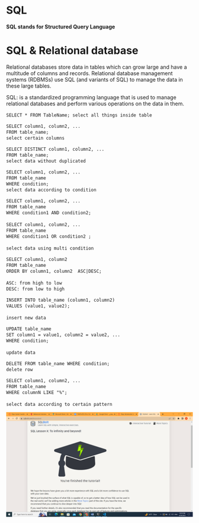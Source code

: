 # SQL
**SQL stands for Structured Query Language**

# SQL & Relational database
Relational databases store data in tables which can grow large and have a multitude of columns and records. 
Relational database management systems (RDBMSs) use SQL (and variants of SQL) to manage the data in these large tables.

 SQL: is a standardized programming language that is used to manage relational databases and perform various operations on the data in them.
```
SELECT * FROM TableName; select all things inside table
```
```
SELECT column1, column2, ...
FROM table_name;
select certain columns
```
```
SELECT DISTINCT column1, column2, ...
FROM table_name;
select data without duplicated
```
```
SELECT column1, column2, ...
FROM table_name
WHERE condition;
select data according to condition
```
```
SELECT column1, column2, ...
FROM table_name
WHERE condition1 AND condition2;

SELECT column1, column2, ...
FROM table_name
WHERE condition1 OR condition2 ;

select data using multi condition
```
```
SELECT column1, column2
FROM table_name
ORDER BY column1, column2  ASC|DESC;

ASC: from high to low
DESC: from low to high
```
```
INSERT INTO table_name (column1, column2)
VALUES (value1, value2);

insert new data
```
```
UPDATE table_name
SET column1 = value1, column2 = value2, ...
WHERE condition;

update data
```
```
DELETE FROM table_name WHERE condition;
delete row 
```
```
SELECT column1, column2, ...
FROM table_name
WHERE columnN LIKE "%";

select data according to certain pattern
```
![image](./Screenshot%20(124).png)
